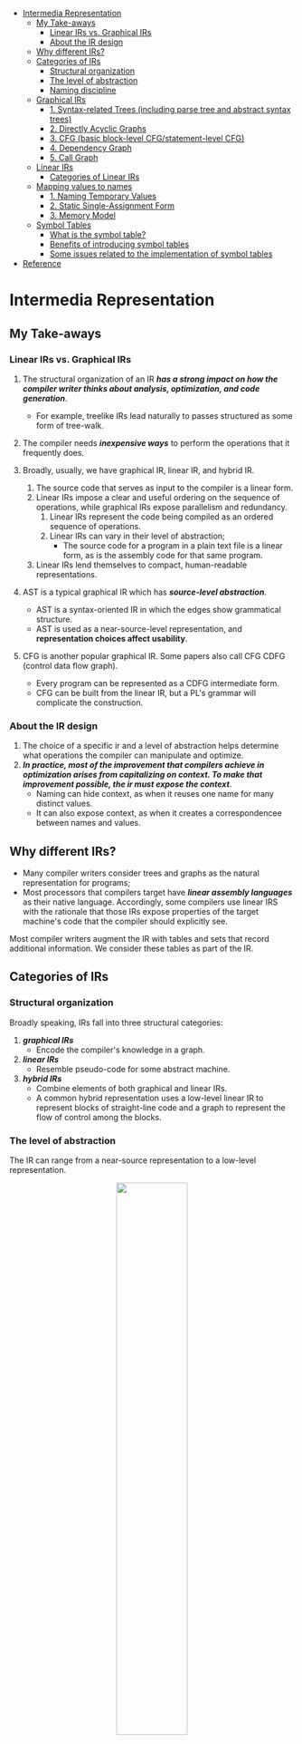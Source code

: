 <!-- TOC depthFrom:1 depthTo:6 withLinks:1 updateOnSave:1 orderedList:0 -->

- [Intermedia Representation](#intermedia-representation)
    - [My Take-aways](#my-take-aways)
        - [Linear IRs vs. Graphical IRs](#linear-irs-vs-graphical-irs)
        - [About the IR design](#about-the-ir-design)
    - [Why different IRs?](#why-different-irs)
    - [Categories of IRs](#categories-of-irs)
        - [Structural organization](#structural-organization)
        - [The level of abstraction](#the-level-of-abstraction)
        - [Naming discipline](#naming-discipline)
    - [Graphical IRs](#graphical-irs)
        - [1. Syntax-related Trees (including parse tree and abstract syntax trees)](#1-syntax-related-trees-including-parse-tree-and-abstract-syntax-trees)
        - [2. Directly Acyclic Graphs](#2-directly-acyclic-graphs)
        - [3. CFG (basic block-level CFG/statement-level CFG)](#3-cfg-basic-block-level-cfgstatement-level-cfg)
        - [4. Dependency Graph](#4-dependency-graph)
        - [5. Call Graph](#5-call-graph)
    - [Linear IRs](#linear-irs)
        - [Categories of Linear IRs](#categories-of-linear-irs)
    - [Mapping values to names](#mapping-values-to-names)
        - [1. Naming Temporary Values](#1-naming-temporary-values)
        - [2. Static Single-Assignment Form](#2-static-single-assignment-form)
        - [3. Memory Model](#3-memory-model)
    - [Symbol Tables](#symbol-tables)
        - [What is the symbol table?](#what-is-the-symbol-table)
        - [Benefits of introducing symbol tables](#benefits-of-introducing-symbol-tables)
        - [Some issues related to the implementation of symbol tables](#some-issues-related-to-the-implementation-of-symbol-tables)
- [Reference](#reference)

<!-- /TOC -->

# Intermedia Representation

## My Take-aways

### Linear IRs vs. Graphical IRs

1. The structural organization of an IR ***has a strong impact on how the compiler writer thinks about analysis, optimization, and code generation***.
    - For example, treelike IRs lead naturally to passes structured as some form of tree-walk.
1. The compiler needs _**inexpensive ways**_ to perform the operations that it frequently does.
1. Broadly, usually, we have graphical IR, linear IR, and hybrid IR.

    1. The source code that serves as input to the compiler is a linear form.
    1. Linear IRs impose a clear and useful ordering on the sequence of operations, while graphical IRs expose parallelism and redundancy.
        1. Linear IRs represent the code being compiled as an ordered sequence of operations.
        1. Linear IRs can vary in their level of abstraction;
            - The source code for a program in a plain text file is a linear form, as is the assembly code for that same program.
    1. Linear IRs lend themselves to compact, human-readable representations.
1. AST is a typical graphical IR which has _**source-level abstraction**_.
    - AST is a syntax-oriented IR in which the edges show grammatical structure.
    - AST is used as a near-source-level representation, and **representation choices affect usability**.
1. CFG is another popular graphical IR. Some papers also call CFG CDFG (control data flow graph).
    - Every program can be represented as a CDFG intermediate form.
    - CFG can be built from the linear IR, but a PL's grammar will complicate the construction.

### About the IR design

1. The choice of a specific ir and a level of abstraction helps determine what operations the compiler can manipulate and optimize.
1. _**In practice, most of the improvement that compilers achieve in optimization arises from capitalizing on context. To make that improvement possible, the ir must expose the context**_.
    - Naming can hide context, as when it reuses one name for many distinct values.
    - It can also expose context, as when it creates a correspondencee between names and values.

## Why different IRs?

-   Many compiler writers consider trees and graphs as the natural representation for programs;
- Most processors that compilers target have ***linear assembly languages*** as their native language. Accordingly, some compilers use linear IRS with the rationale that those IRs expose properties of the target machine's code that the compiler should explicitly see.

Most compiler writers augment the IR with tables and sets that record additional information. We consider these tables as part of the IR.

## Categories of IRs

### Structural organization

Broadly speaking, IRs fall into three structural categories:

1.  _**graphical IRs**_
    - Encode the compiler's knowledge in a graph.
2.  _**linear IRs**_
    - Resemble pseudo-code for some abstract machine.
3.  _**hybrid IRs**_
    - Combine elements of both graphical and linear IRs.
    - A common hybrid representation uses a low-level linear IR to represent blocks of straight-line code and a graph to represent the flow of control among the blocks.

### The level of abstraction

The IR can range from a near-source representation to a low-level representation.

<p align="center">
<image src="images/IR-level-of-abstraction.png" width=50%><br>Fig 1. Level of abstracion.
</p>

The above figure shows array reference `A[i, j]` in near-source treelike IR and low-level linearized IR.

1. If the goal is to determine when two references can touch the same memory location. The source-level tree makes it easy to find and compare references, while low-level IR makes those tasks hard.
1. If the goal is to optimize the target-machine code generated for the array access, low-level IR allows the compiler to optimize details that remain implicit in the source-level tree.

### Naming discipline

1. in translating source code to a lower-level form, the compiler mush choose names from a variety of distinct values.
1. the choice of a naming scheme has a strong effect on how optimization can improve the code.
    - See the example of local value naming.
1. the choice of a naming scheme also has an impact on compile time, because it determines the sizes of many compile-time data structures.
    - As a practical matter, the costs of generating and manipulating an IR directly affect a compiler's speed.
1. the compiler writer should consider the expressiveness of the IR: its ability to accommodate all the facts that the compiler needs to record:
    1. the codes that define it
    1. _**the results of a static analysis**_
    1. _**profile data from previous executions**_
    1. maps to let the debugger understand the code and its data

## Graphical IRs

1. Graphical IRs encode relationships that may be difficult to represent in a linear IR.
1. A graphical IR can provide the compiler with an efficient way to move between logically connected points in the program, such as the definition of a variable and its use, or the source of a conditional branch and its target.

### 1. Syntax-related Trees (including parse tree and abstract syntax trees)

_**Main characteristic**_:

1. near-source representation.

_**Usage**_:

1. Parse trees are the primary IR for parsing.
1. Parse Tree/ASTs are broadly used by many compilers and interpreters since they have source-level abstractions.
1. ASTs are used by some automatic parallelization tools

In most treelike IRs, the structure of the tree corresponds to _**the syntax of the source code**_.

Parse tree vs. AST

- _**parse tree**_: is large relative to the source text with a node for each grammar symbol in the derivation.
    - it is worth considering ways to shrink this parse tree.
- _**abstract syntax trees**_: retains the essential structure of the parse tree but eliminates the extraneous nodes.
    - AST is _**more concise**_ than parsing tree.
    - AST is a near-source-level representation.
    - ASTs have been used in many practical compiler systems, including:
        - _**automatic parallelization**_ tools.
        - the S-expressions found in Lisp and Scheme implementations are essentially ASTs.

Example: AST for $a \times 2 + a \times 2 \times b$

<p align="center">
<image src="images/AST-example.png" width=30%><br> Fig 2. Example of AST.
</p>

### 2. Directly Acyclic Graphs

_**Main characteristics**_

DAG is a contraction of the AST that avoids some duplications.

_**Usage**_

1. used in systems that have constraints on the size of programs that the compiler can handle.
1. use DAG to expose redundancy.

<p align="center">
<image src="images/DAG-example.png" width=30%><br> Fig 3. Example of DAG.
</p>

1. DAG is more concise. The larger data structure is used, the more time compile-time analysis may use.
1. DAG encodes hints for parallelism.
1. DAG exposes redundancies.
    - In comparison with AST, _**indentical subtrees**_ are reused, so it encodes an explicit fact by sharing a copy of some variables.
        - if the value of $a$ cannot change between the two uses of $a$, then the compiler should generate code to evaluate $a \times 2$ once and use the results twice. This could reduce the evaluation costs.
        - however, the compiler must prove that $a$'s value cannot change.

### 3. CFG (basic block-level CFG/statement-level CFG)

_**Main characteristics**_

- Models the flow of control between the basic blocks in a program.
- Provides a graphical representation of the possible runtime control flow paths not grammatical structure.

_**Usage**_

1. Many parts of the compiler rely on a CFG explicitly or implicitly.
    1. _**instruction scheduling**_ needs a CFG to understand how the scheduled code for individual blocks flows together.
    1. _**global register allocation**_ relies on a CFG to understand how often each operation might execute and where to insert loads and stores for spilled values.
1. Analysis to support optimization generally begins with control-flow analysis and CFG construction.

The compiler typically uses a CFG in conjunction with another IR. The resulting combination is a hybrid IR.

1. the CFG represents the relationship among blocks.
1. operations inside a block are represented with another IR.

### 4. Dependency Graph

_**Main characteristics**_

1. The compiler also uses graphs to encode the flow of values from the point where a value is created, a _definition_, to any point where it is used, a _use_.
1. A dependency graph is often to be a derivative IR.

_Is this like the [use-define chain](https://en.wikipedia.org/wiki/Use-define_chain)?_

_**Usage**_

1. data-dependency graphs are often used as a _**derivative IR**_: constructed from the _**definitive IR**_, used, and then discarded.
1. play a central role in instruction scheduling.
1. used in a variety of optimizations, _**particularly transformations that reorder loops to expose parallelism**_, and to improve memory behavior;
1. The dependency graph does not fully capture the program's control flow.

<p align="center">
<image src="images/an-simple-example-of-dependency-graph.png" width=50%><br>Fig 5. An sample example of data-dependence graph.
</p>

- nodes in the data-dependence graph represent operations.
- an edge in a data-dependence graph connects two nodes, one that defines value and another that uses it.

_**The freedom in this partial order is precisely what an “out-of-order” processor exploits.**_

<p align="center">
<image src="images/dependence-graph.png"><br> Fig 4. An example of data-dependence graph.
</p>

The above figure has some more complexities:

1. connects all uses of $a$ together through a single node.
    - Typically requires sophisticated analysis of array subscripts to determine more precisely the patterns of access to arrays.
    - In more sophisticated applications of the data dependency graph, the compiler may perform an extensive analysis of array subscript values to determine when references to the same array can overlap.
1. nodes 5 and 6 both depend on themselves: they may have defined in the previous iteration.

### 5. Call Graph

_**Main characteristics**_

The call graph represents the runtime transfers of control between procedures. A call graph has a node for each procedure and an edge for each distinct procedure call site.

_**Usage**_

To address inefficiencies that arise across procedure boundaries, some compilers perform interprocedural analysis and optimization on a call graph.

## Linear IRs

1. The linear IRs used in compilers resemble the assembly code for an abstract machine.
1. If a linear ir is used as the definitive representation in a compiler, it must include a mechanism to encode transfers of control among points in the program.
    - Control flow demarcates the basic blocks in a linear ir.

### Categories of Linear IRs

1. _**one-address codes**_ model the behavior of accumulator machines and stack machines.
    - expose the machine’s use of implicit names so that the compiler can tailor the code for it.
    - the resulting code is quite _**compact**_.

    <p align="center">
    <image src="images/one-address-code.png"><br> Fig 5. Stack-Machine Code
    </p>

    1. assumes the presence of a stack of operands.
    1. most operations take their operands from the stack and push their results back onto the stack.
    1. the stack creates an implicit namespace and eliminates many names from the IR.

    - bytecodes generally implemented as a one-address code with implicit names on many operations and three-address code

1. _**two-address codes**_ model a machine that has destructive operations.

1. three-address codes
    - models the instruction format of a modern RISC machine.
    - generally implemented as a set of binary operations that have distinct name fields for two operands and one result.

    <p align="center">
    <image src="images/three-address-code.png"><br> Fig 6. Three-address code.
    </p>

## Mapping values to names

The compiler must invent the names of the intermediate results that the program produces when it executes. _**A name scheme can expose opportunities for optimizing, or it can obscure them**_.

For example, a source-level AST:

1. makes it easy to find all the references to an array `x`;
1. it also hides the details of the address calculations required to access an element of `x`;

### 1. Naming Temporary Values

Associating multiple expressions with a single temporary name obscured the flow of data and degraded the quality of optimization. The decline in code quality overshadowed any compile-time benefits.

1. The source code names tell the compiler little about the values that they hold.
1. When the compiler names each of these expressions, it can choose names in ways that specifically encode useful information about their values.
    - for example, a naming discipline reflects the computed values and ensures that textually identical expressions produce the same result.

    <p align="center">
    <image src="images/naming-leads-to-different-translations.png" width=50%>
    </p>

1. Different levels of abstraction. See below example:

    - In 5.8b, the low-level IR, each intermediate result has its name. Using distinct names exposes those results to analysis and transformation.

    <p align="center">
    <image src="images/different-levels-of-abstraction-for-an-array-subscript-reference.png" width=50%>
    </p>

### 2. Static Single-Assignment Form

- What is SSA form?

    1. _Static single-assignment form_(**SSA**) is a naming discipline that many modern compilers use to encode information about _**both the flow of control and the flow of data values**_ in the program.
    1. SSA has a _**value-based**_ name system created by renaming and the use of pseudo-operations called $\phi$-functions.
        _See an [old note for SSA](https://github.com/lcy-seso/LearningNotes/blob/master/paper_notes/programming-language/SSA/SSA.md)_.

- How to determine a program is in SSA form?
    1. each definition has a distinct name.
    1. each use refers to a single definition.

    To transfer an IR program to SSA form, the compiler inserts $\phi$-functions at points where different control-flow paths merge and it then renames variables to make the single-assignment property hold.

- SSA form was intended for code optimization.

### 3. Memory Model

1. Compiler's choice of a storage location for each value affects the information that can be represented in an IR version of a program.
1. In general, compilers work from one of the two memory models.
    1. _Register-to-register model_: the compiler keeps values in registers aggressively, ignoring any limitations imposed by the size of the machine's physical register set.
    1. _Memory-to-memory model_: the compiler assumes that all values are kept in memory locations.
1. The choice of memory model is mostly orthogonal to the choice of IR.

## Symbol Tables

### What is the symbol table?

1. As part of translation, a compiler derives information about the various entities manipulated by the program being translated.
    - compiler encounters a wide variety of names:
        1. variables,
        1. defined constants,
        1. procedures,
        1. functions,
        1. labels,
        1. structures,
        1. files.
    - compiler also generate many names.
1. The compiler must either record this information in the IR or re-derive it on demand.
1. For the sake of efficiency, most compilers record facts rather than recompute them.

These facts can be recorded directly in the IR.

1. pros: provides a uniform access method and a single implementation.
1. cons: the single access method may be inefficient.
    - for example, navigating the AST to find the approapriate declaration has its own costs.

The alternative, is to _**create a central repository for these facts and provide efficient access to it**_, called a symbol table.

_**Symbol table is an integral part of the compiler's IR**_.

### Benefits of introducing symbol tables

In some sense, the symbol table is simply an efﬁciency trick, it:

1. localizes information derived from potentially distant parts of the source code.
1. simpliﬁes the design and implementation of any code that must refer to information about variables derived earlier in compilation.
1. avoids the expense of searching the IR to find the portion that represents a variable’s declaration; using a symbol table often eliminates the need to represent the declarations directly in the ir.
1. eliminates the overhead of making each reference contain a pointer to the declaration.
1. replaces both of these with a computed mapping from the textual name to the stored information.

### Some issues related to the implementation of symbol tables

TLDR;

1. choose a data structure: hash tables
1. build a symbol table
1. handle nested scopes

# Reference

1. [Engineering A Compiler, Chapter 5, Intermedia Representation](https://github.com/concerttttt/books/blob/master/Engineering%20A%20Compiler%202nd%20Edition%20by%20Cooper%20and%20Torczon.pdf)
